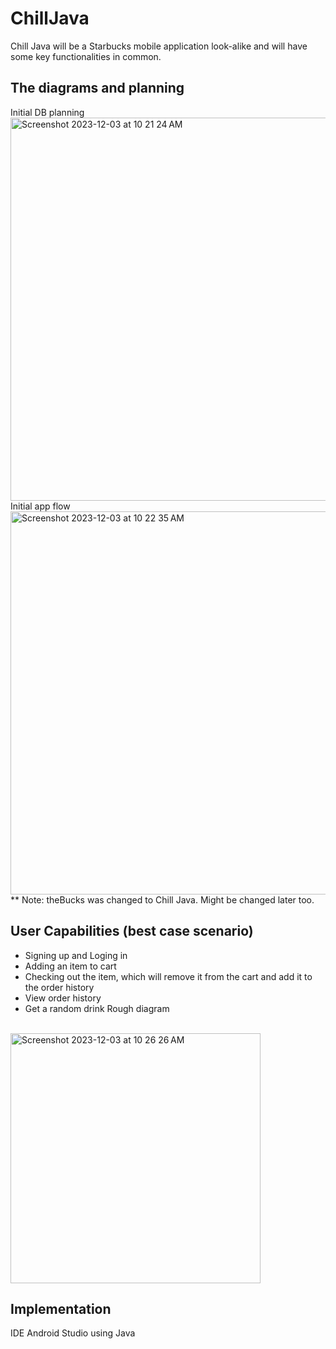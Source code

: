 # ChillJava
Chill Java will be a Starbucks mobile application look-alike and will have some key functionalities in common.
## The diagrams and planning
Initial DB planning
<br>
<img width="613" alt="Screenshot 2023-12-03 at 10 21 24 AM" src="https://github.com/Poleron402/sb/assets/89750832/d390eed3-8245-4a62-86ea-fedfe0b535fe">
<br>
Initial app flow
<br>
<img width="613" alt="Screenshot 2023-12-03 at 10 22 35 AM" src="https://github.com/Poleron402/sb/assets/89750832/60c997ec-5094-4fc9-886c-f8e565a66321">
<br>
** Note: theBucks was changed to Chill Java. Might be changed later too.
## User Capabilities (best case scenario)
* Signing up and Loging in
* Adding an item to cart
* Checking out the item, which will remove it from the cart and add it to the order history
* View order history
* Get a random drink
Rough diagram
<br>
<img width="400" alt="Screenshot 2023-12-03 at 10 26 26 AM" src="https://github.com/Poleron402/sb/assets/89750832/3d5d32e7-5103-4c9a-94bd-9c08ac32c97a">
<br>

## Implementation
IDE Android Studio using Java
